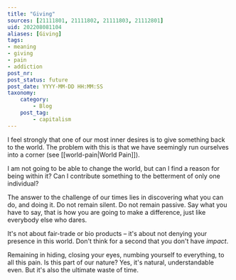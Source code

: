 ```yaml
---
title: "Giving"
sources: [21111801, 21111802, 21111803, 21112801]
uid: 202208081104
aliases: [Giving]
tags: 
- meaning
- giving
- pain
- addiction 
post_nr:
post_status: future
post_date: YYYY-MM-DD HH:MM:SS
taxonomy:
    category:
        - Blog
    post_tag:
        - capitalism
---
```


I feel strongly that one of our most inner desires is to give something back to the world. The problem with this is that we have seemingly run ourselves into a corner (see [[world-pain|World Pain]]).

I am not going to be able to change the world, but can I find a reason for being within it? Can I contribute something to the betterment of only one individual? 

The answer to the challenge of our times lies in discovering what you can do, and doing it. Do not remain silent. Do not remain passive. Say what you have to say, that is how you are going to make a difference, just like everybody else who dares.

It's not about fair-trade or bio products – it's about not denying your presence in this world. Don't think for a second that you don't have *impact*.

Remaining in hiding, closing your eyes, numbing yourself to everything, to all this pain. Is this part of our nature? Yes, it's natural, understandable even. But it's also the ultimate waste of time.



